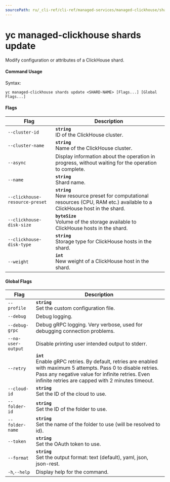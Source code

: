 ```yaml
---
sourcePath: ru/_cli-ref/cli-ref/managed-services/managed-clickhouse/shards/update.md
---
```

# yc managed-clickhouse shards update

Modify configuration or attributes of a ClickHouse shard.

#### Command Usage

Syntax: 

`yc managed-clickhouse shards update <SHARD-NAME> [Flags...] [Global Flags...]`

#### Flags

| Flag | Description |
|----|----|
|`--cluster-id`|<b>`string`</b><br/> ID of the ClickHouse cluster.|
|`--cluster-name`|<b>`string`</b><br/> Name of the ClickHouse cluster.|
|`--async`| Display information about the operation in progress, without waiting for the operation to complete.|
|`--name`|<b>`string`</b><br/> Shard name.|
|`--clickhouse-resource-preset`|<b>`string`</b><br/> New resource preset for computational resources (CPU, RAM etc.) available to a ClickHouse host in the shard.|
|`--clickhouse-disk-size`|<b>`byteSize`</b><br/> Volume of the storage available to ClickHouse hosts in the shard.|
|`--clickhouse-disk-type`|<b>`string`</b><br/> Storage type for ClickHouse hosts in the shard.|
|`--weight`|<b>`int`</b><br/> New weight of a ClickHouse host in the shard.|

#### Global Flags

| Flag | Description |
|----|----|
|`--profile`|<b>`string`</b><br/>Set the custom configuration file.|
|`--debug`|Debug logging.|
|`--debug-grpc`|Debug gRPC logging. Very verbose, used for debugging connection problems.|
|`--no-user-output`|Disable printing user intended output to stderr.|
|`--retry`|<b>`int`</b><br/>Enable gRPC retries. By default, retries are enabled with maximum 5 attempts. Pass 0 to disable retries. Pass any negative value for infinite retries. Even infinite retries are capped with 2 minutes timeout.|
|`--cloud-id`|<b>`string`</b><br/>Set the ID of the cloud to use.|
|`--folder-id`|<b>`string`</b><br/>Set the ID of the folder to use.|
|`--folder-name`|<b>`string`</b><br/>Set the name of the folder to use (will be resolved to id).|
|`--token`|<b>`string`</b><br/>Set the OAuth token to use.|
|`--format`|<b>`string`</b><br/>Set the output format: text (default), yaml, json, json-rest.|
|`-h`,`--help`|Display help for the command.|
